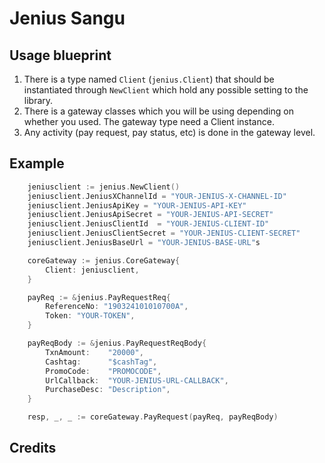 # Jenius Sangu

## Usage blueprint

1. There is a type named `Client` (`jenius.Client`) that should be instantiated through `NewClient` which hold any possible setting to the library.
2. There is a gateway classes which you will be using depending on whether you used. The gateway type need a Client instance.
3. Any activity (pay request, pay status, etc) is done in the gateway level.

## Example

```go
    jeniusclient := jenius.NewClient()
    jeniusclient.JeniusXChannelId = "YOUR-JENIUS-X-CHANNEL-ID"
    jeniusclient.JeniusApiKey = "YOUR-JENIUS-API-KEY"
    jeniusclient.JeniusApiSecret = "YOUR-JENIUS-API-SECRET"
    jeniusclient.JeniusClientId  = "YOUR-JENIUS-CLIENT-ID"
    jeniusclient.JeniusClientSecret = "YOUR-JENIUS-CLIENT-SECRET"
    jeniusclient.JeniusBaseUrl = "YOUR-JENIUS-BASE-URL"s

    coreGateway := jenius.CoreGateway{
        Client: jeniusclient,
    }

    payReq := &jenius.PayRequestReq{
        ReferenceNo: "190324101010700A",
        Token: "YOUR-TOKEN",
    }

    payReqBody := &jenius.PayRequestReqBody{
        TxnAmount:    "20000",
        Cashtag:      "$cashTag",
        PromoCode:    "PROMOCODE",
        UrlCallback:  "YOUR-JENIUS-URL-CALLBACK",
        PurchaseDesc: "Description",
    }

    resp, _, _ := coreGateway.PayRequest(payReq, payReqBody)
```

## Credits
[Midtrans Library for Go(lang)]: https://github.com/veritrans/go-midtrans
